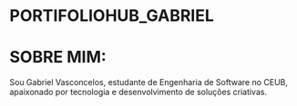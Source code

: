 # PORTIFOLIOHUB_GABRIEL
# SOBRE MIM:

Sou Gabriel Vasconcelos, estudante de Engenharia de Software no CEUB, apaixonado por tecnologia e desenvolvimento de soluções criativas.
